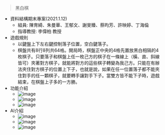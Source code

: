 >黑白棋

- 資料結構期末專案(2021.1.12)
  - 組員: 陳育綺、朱曼華、王郁文、謝旻臻、蔡昀芳、許映婷、丁海倫
  - 指導教授: 李偉柏 教授
- 遊戲規則
  - 以鍵盤上下左右鍵控制落子位置，空白鍵落子。
  - 棋盤共有8行8列共64格。開局時，棋盤正中央的4格先置放黑白相隔的4枚棋子。只要落子和棋盤上任一枚己方的棋子在一條線上（橫、直、斜線皆可）夾著對方棋子，就能將對方的這些棋子轉變為我己方。只能在有辦法夾住對方棋子的位置上下子，也就是說，如果在任一位置落子都不能夾住對手的任一顆棋子，就要轉手讓對手下子。當雙方皆不能下子時，遊戲結束，在棋盤上子多的一方勝。
- 功能介紹
  - ![image](https://user-images.githubusercontent.com/66419079/162145301-6b9532e9-ebba-467f-932c-374f329ee34a.png)
  - ![image](https://user-images.githubusercontent.com/66419079/162145358-439f8ca0-88d0-4148-a83c-35484b9f2501.png)
  - ![image](https://user-images.githubusercontent.com/66419079/162145408-4baa16be-87ac-4fc7-bf2e-0f6d150eb910.png)
- AI介紹
  - ![image](https://user-images.githubusercontent.com/66419079/162145610-5f099aaa-2ecb-4631-94ea-d78233be67f4.png)
  - ![image](https://user-images.githubusercontent.com/66419079/162145667-7631e6f4-0809-492e-8741-0408e97c2ce1.png)
  - ![image](https://user-images.githubusercontent.com/66419079/162145711-9135b659-664a-49eb-b851-a7d3d5e3b4ca.png)
